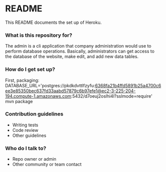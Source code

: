 # README #

This README documents the set up of Heroku.

### What is this repository for? ###

The admin is a cli application that company administration would use to perform database operations.
Basically, administrators can get access to the database of the website, make edit, and add new data tables.

### How do I get set up? ###

First, packaging: DATABASE_URL='postgres://pkdkdvttlfzyfu:6368fa21b4ffd5891b25a4700c6ee3e85350bec637fd33aabd57879c6b97efe1@ec2-3-225-204-194.compute-1.amazonaws.com:5432/d7oeuj2oslhi4l?sslmode=require' mvn package

### Contribution guidelines ###

* Writing tests
* Code review
* Other guidelines

### Who do I talk to? ###

* Repo owner or admin
* Other community or team contact